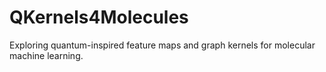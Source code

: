 # QKernels4Molecules
Exploring quantum-inspired feature maps and graph kernels for molecular machine learning.
